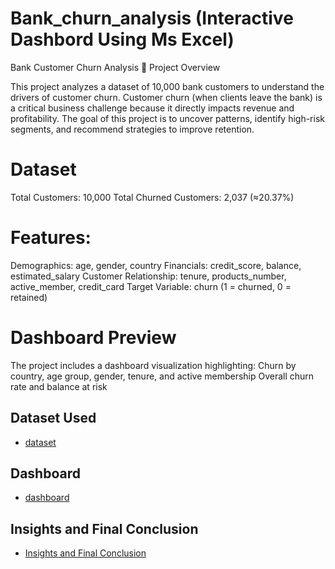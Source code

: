# Bank_churn_analysis (Interactive Dashbord Using Ms Excel)

Bank Customer Churn Analysis
📌 Project Overview

This project analyzes a dataset of 10,000 bank customers to understand the drivers of customer churn. Customer churn (when clients leave the bank) is a critical business challenge because it directly impacts revenue and profitability. The goal of this project is to uncover patterns, identify high-risk segments, and recommend strategies to improve retention.

# Dataset

Total Customers: 10,000
Total Churned Customers: 2,037 (≈20.37%)

# Features:
Demographics: age, gender, country
Financials: credit_score, balance, estimated_salary
Customer Relationship: tenure, products_number, active_member, credit_card
Target Variable: churn (1 = churned, 0 = retained)

# Dashboard Preview

The project includes a dashboard visualization highlighting:
Churn by country, age group, gender, tenure, and active membership
Overall churn rate and balance at risk

## Dataset Used
- <a href="https://github.com/vanshdhiman090/Excel_bank_churn_analysis/blob/main/Bank%20Customer%20Churn%20Prediction.csv">dataset</a>

## Dashboard
- <a href="https://github.com/vanshdhiman090/Excel_bank_churn_analysis/blob/main/Screenshot%202025-08-07%20211624.png">dashboard</a>

## Insights and Final Conclusion
- <a href = "https://github.com/vanshdhiman090/Excel_bank_churn_analysis/blob/main/Insights%20and%20Conclusion">Insights and Final Conclusion</a>
